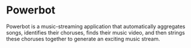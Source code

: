 # Powerbot

Powerbot is a music-streaming application that automatically aggregates songs, identifies their choruses, finds their music video, and then strings these choruses together to generate an exciting music stream.
